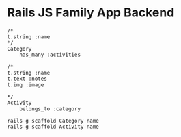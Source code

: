 # Rails JS Family App Backend
```
/*
t.string :name
*/
Category
    has_many :activities

/*
t.string :name
t.text :notes
t.img :image

*/
Activity
    belongs_to :category
```
```
rails g scaffold Category name 
rails g scaffold Activity name 



